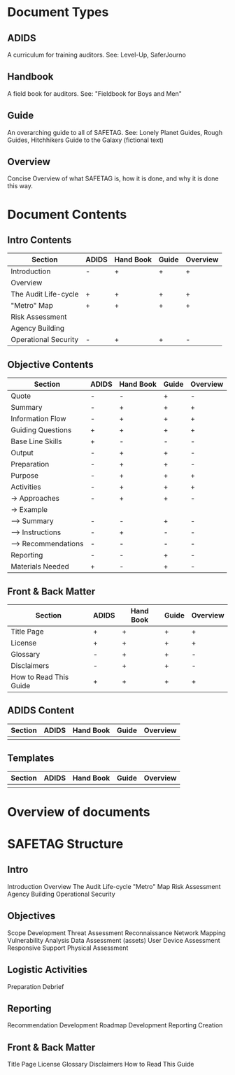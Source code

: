 # Document Types

## ADIDS
A curriculum for training auditors.
See: Level-Up, SaferJourno

## Handbook
A field book for auditors.
See: "Fieldbook for Boys and Men"

## Guide
An overarching guide to all of SAFETAG.
See: Lonely Planet Guides, Rough Guides, Hitchhikers Guide to the Galaxy (fictional text)

## Overview
Concise Overview of what SAFETAG is, how it is done, and why it is done this way.

# Document Contents

## Intro Contents

|Section|ADIDS|Hand Book|Guide|Overview|
|---|---|---|---|---|
|Introduction|-|+|+|+|
|Overview|||||
|The Audit Life-cycle|+|+|+|+|
|"Metro" Map|+|+|+|+|
|Risk Assessment|||||
|Agency Building|||||
|Operational Security|-|+|+|-|

## Objective Contents

|Section|ADIDS|Hand Book|Guide|Overview|
|---|---|---|---|---|
|Quote|-|-|+|-|
|Summary|-|+|+|+|
|Information Flow|-|+|+|+|
|Guiding Questions|+|+|+|+|
|Base Line Skills|+|-|-|-|
|Output|-|+|+|-|
|Preparation|-|+|+|-|
|Purpose|-|+|+|+|
|Activities|-|+|+|+|
|-> Approaches|-|+|+|-|
|-> Example|||||
|--> Summary|-|-|+|-|
|--> Instructions|-|+|-|-|
|--> Recommendations|-|-|-|-|
|Reporting|-|-|+|-|
|Materials Needed|+|-|+|-|

## Front & Back Matter

|Section|ADIDS|Hand Book|Guide|Overview|
|---|---|---|---|---|
|Title Page|+|+|+|+|
|License|+|+|+|+|
|Glossary|-|+|+|-|
|Disclaimers|-|+|+|-|
|How to Read This Guide|+|+|+|+|

## ADIDS Content

|Section|ADIDS|Hand Book|Guide|Overview|
|---|---|---|---|---|
||||||

## Templates

|Section|ADIDS|Hand Book|Guide|Overview|
|---|---|---|---|---|
||||||


# Overview of documents

# SAFETAG Structure

## Intro
Introduction
Overview
The Audit Life-cycle
"Metro" Map
Risk Assessment
Agency Building
Operational Security

## Objectives
Scope Development
Threat Assessment
Reconnaissance
Network Mapping
Vulnerability Analysis
Data Assessment (assets)
User Device Assessment
Responsive Support
Physical Assessment

## Logistic Activities
Preparation
Debrief

## Reporting
Recommendation Development
Roadmap Development
Reporting Creation

## Front & Back Matter
Title Page
License
Glossary
Disclaimers
How to Read This Guide
